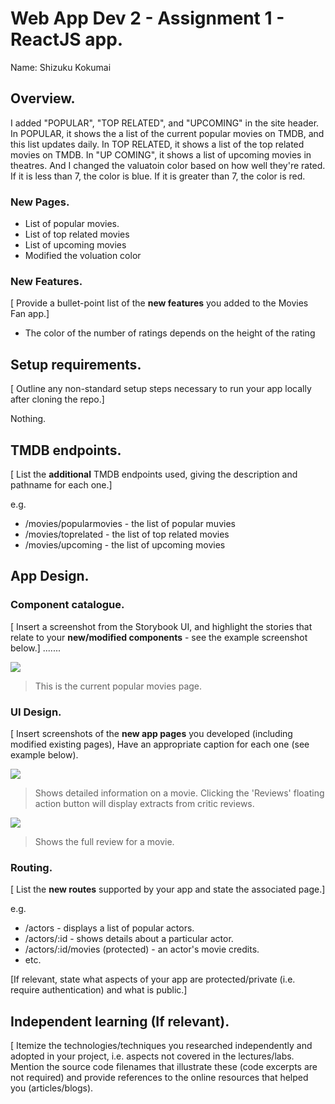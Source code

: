 # Web App Dev 2 - Assignment 1 - ReactJS app.

Name: Shizuku Kokumai

## Overview.
I added "POPULAR", "TOP RELATED", and "UPCOMING" in the site header. In POPULAR, it shows the a list of the current popular movies on TMDB, and this list updates daily. In TOP RELATED, it shows a list of the top related movies on TMDB. In "UP COMING", it shows a list of upcoming movies in theatres. And I changed the valuatoin color based on how well they're rated. If it is less than 7, the color is blue. If it is greater than 7, the color is red.

### New Pages.

+ List of popular movies.
+ List of top related movies
+ List of upcoming movies
+ Modified the voluation color

### New Features.

[ Provide a bullet-point list of the __new features__ you added to the Movies Fan app.] 

+ The color of the number of ratings depends on the height of the rating

## Setup requirements.

[ Outline any non-standard setup steps necessary to run your app locally after cloning the repo.]

Nothing.

## TMDB endpoints.

[ List the __additional__ TMDB endpoints used, giving the description and pathname for each one.] 

e.g.

+ /movies/popularmovies - the list of popular muvies
+ /movies/toprelated - the list of top related movies
+ /movies/upcoming - the list of upcoming movies

## App Design.

### Component catalogue.

[ Insert a screenshot from the Storybook UI, and highlight the stories that relate to your __new/modified components__ - see the example screenshot below.] .......

![ ](./images/82.png)
>This is the current popular movies page.

### UI Design.

[ Insert screenshots of the __new app pages__ you developed (including modified existing pages), Have an appropriate caption for each one (see example below).

![ ](./images/detail.png)

>Shows detailed information on a movie. Clicking the 'Reviews' floating action button will display extracts from critic reviews.

![ ](./images/review.png)

>Shows the full review for a movie.

### Routing.

[ List the __new routes__ supported by your app and state the associated page.]

e.g. 

+ /actors - displays a list of popular actors.
+ /actors/:id - shows details about a particular actor.
+ /actors/:id/movies (protected) - an actor's movie credits.
+ etc.

[If relevant, state what aspects of your app are protected/private (i.e. require authentication) and what is public.]

## Independent learning (If relevant).

[ Itemize the technologies/techniques you researched independently and adopted in your project, i.e. aspects not covered in the lectures/labs. Mention the source code filenames that illustrate these  (code excerpts are not required) and provide references to the online resources that helped you (articles/blogs).
